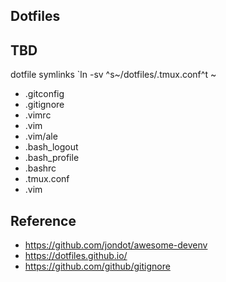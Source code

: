 ## Dotfiles

## TBD
dotfile symlinks
`ln -sv ^s~/dotfiles/.tmux.conf^t ~

- .gitconfig
- .gitignore
- .vimrc
- .vim
- .vim/ale
- .bash_logout
- .bash_profile
- .bashrc
- .tmux.conf
- .vim
## Reference
- https://github.com/jondot/awesome-devenv
- https://dotfiles.github.io/
- https://github.com/github/gitignore
